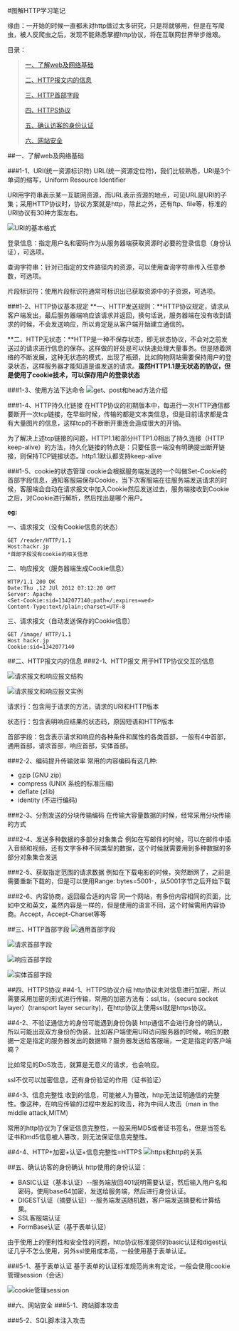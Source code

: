 #图解HTTP学习笔记

缘由：一开始的时候一直都未对http做过太多研究，只是将就够用，但是在写爬虫，被人反爬虫之后，发现不能熟悉掌握http协议，将在互联网世界举步维艰。

目录：

> [一、了解web及网络基础](#section1)
>
> [二、HTTP报文内的信息](#section2)
>
> [三、HTTP首部字段](#section3)
>
> [四、HTTPS协议](#section4)
> 
> [五、确认访客的身份认证](#section5)
> 
> [六、网站安全](#section6)

##<a name="section1"></a>一、了解web及网络基础

###1-1、URI(统一资源标识符)
URL(统一资源定位符)，我们比较熟悉，URI是3个单词的缩写，Uniform Resource Identifier

URI用字符串表示某一互联网资源，而URL表示资源的地点，可见URL是URI的子集；采用HTTP协议时，协议方案就是http，除此之外，还有ftp、file等，标准的URI协议有30种方案左右。

![URI的基本格式](http://ok2nitkry.bkt.clouddn.com/http01.png)

登录信息：指定用户名和密码作为从服务器端获取资源时必要的登录信息（身份认证），可选项。

查询字符串：针对已指定的文件路径内的资源，可以使用查询字符串传入任意参数，可选项。

片段标识符：使用片段标识符通常可标识出已获取资源中的子资源，可选项。

###1-2、HTTP协议基本规定
**一、HTTP发送规则：**HTTP协议规定，请求从客户端发出，最后服务器端响应该请求并返回，换句话说，服务器端在没有收到请求的时候，不会发送响应，所以肯定是从客户端开始建立通信的。

**二、HTTP无状态：**HTTP是一种不保存状态，即无状态协议，不会对之前发送过的请求进行信息的保存。这样做的好处是可以快速处理大量事务。但是随着网络的不断发展，这种无状态的模式，出现了瓶颈，比如购物网站需要保持用户的登录状态，这样服务器才能知道是谁发送的请求。**虽然HTTP1.1是无状态的协议，但是使用了cookie技术，可以保存用户的登录状态**

###1-3、使用方法下达命令
![get、post和head方法介绍](http://ok2nitkry.bkt.clouddn.com/http02.png)

###1-4、HTTP持久化链接
在HTTP协议的初期版本中，每进行一次HTTP通信都要断开一次tcp链接，在早些时候，传输的都是文本类信息，但是目前请求都是含有大量图片的信息，这样tcp的不断断开重连会造成很大的开销。

为了解决上述tcp链接的问题，HTTP1.1和部分HTTP1.0相出了持久连接（HTTP keep-alive）的方法，持久化链接的特点是：只要任意一端没有明确提出断开链接，则保持TCP链接状态。http1.1默认都支持keep-alive

###1-5、cookie的状态管理
cookie会根据服务端发送的一个叫做Set-Cookie的首部字段信息，通知客服端保存Cookie，当下次客服端在往服务端发送请求的时候，客服端会自动在请求报文中加入Cookie然后发送过去，服务端接收到Cookie之后，对Cookie进行解析，然后找出是哪个用户。

**eg:**

一、请求报文（没有Cookie信息的状态）

```
GET /reader/HTTP/1.1
Host:hackr.jp
*首部字段没有cookie的相关信息
```

二、响应报文（服务器端生成Cookie信息）

```
HTTP/1.1 200 OK
Date:Thu ,12 JUl 2012 07:12:20 GMT
Server: Apache
<Set-Cookie:sid=1342077140;path=/;expires=wed>
Content-Type:text/plain;charset=UTF-8
```

三、请求报文（自动发送保存的Cookie信息）

```
GET /image/ HTTP/1.1
Host hackr.jp
Cookie:sid=1342077140
```

##<a name="section2"></a>二、HTTP报文内的信息
###2-1、HTTP报文
用于HTTP协议交互的信息

![请求报文和响应报文结构](http://ok2nitkry.bkt.clouddn.com/http03.png)

![请求报文和响应报文实例](http://ok2nitkry.bkt.clouddn.com/http04.png)

请求行：包含用于请求的方法，请求的URI和HTTP版本

状态行：包含表明响应结果的状态码，原因短语和HTTP版本

首部字段：包含表示请求和响应的各种条件和属性的各类首部，一般有4中首部，通用首部，请求首部，响应首部，实体首部。

###2-2、编码提升传输效率
常用的内容编码有这几种:

* gzip (GNU zip)
* compress (UNIX 系统的标准压缩)
* deflate (zlib)
* identity (不进行编码)

###2-3、分割发送的分块传输编码
在传输大容量数据的时候，经常采用分块传输的方式

###2-4、发送多种数据的多部分对象集合
例如在写邮件的时候，可以在邮件中插入音频和视频，还有文字多种不同类型的数据，这个时候就需要用到多种数据的多部分对象集合发送

###2-5、获取指定范围的请求数据
例如在下载电影的时候，突然断网了，之前是需要重新下载的，但是可以使用Range: bytes=5001-，从5001字节之后开始下载

###2-6、内容协商，返回最合适的内容
同一个网站，有多份内容相同的页面，比如中文和英文，虽然内容是一样的，但是使用的语言不同，这个时候需用内容协商。Accept，Accept-Charset等等

##<a name="section3"></a>三、HTTP首部字段
![通用首部字段](http://ok2nitkry.bkt.clouddn.com/http05.jpg)

![请求首部字段](http://ok2nitkry.bkt.clouddn.com/http06.jpg)

![响应首部字段](http://ok2nitkry.bkt.clouddn.com/http07.jpg)

![实体首部字段](http://ok2nitkry.bkt.clouddn.com/http08.jpg)

##<a name="section4"></a>四、HTTPS协议
##4-1、HTTPS协议介绍
http协议未对信息进行加密，所以需要采用加密的形式进行传输，常用的加密方法有：ssl,tls，（secure socket layer）(transport layer security)，在http协议上使用ssl就是https协议。

##4-2、不验证通信方的身份可能遇到身份伪装
http通信不会进行身份的确认，所以可能出现双方身份的伪装，比如客户端使用URI访问服务器的时候，响应的数据一定是指定的服务器发出的数据嘛？服务器发送给客服端，一定是指定的客户端嘛？

比如常见的DoS攻击，就算是无意义的请求，也会响应。

ssl不仅可以加密信息，还有身份验证的作用（证书验证）

##4-3、信息完整性
收到的信息，可能被人为篡改，http无法证明通信的完整性。像这种，在响应传输的过程中发起的攻击，称为中间人攻击（man in the middle attack,MITM）

常用的http协议为了保证信息完整性，一般采用MD5或者证书签名，但是当签名证书和md5信息被人篡改，则无法保证信息完整性。

##4-4、HTTP+加密+认证+信息完整性=HTTPS
![https和http的关系](http://ok2nitkry.bkt.clouddn.com/http09.png)


##<a name="section5"></a>五、确认访客的身份确认
http使用的身份认证：

* BASIC认证（基本认证）--服务端放回401说明需要认证，然后输入用户名和密码，使用base64加密，发送给服务端，然后进行身份认证。
* DIGEST认证（摘要认证）--服务端发送随机数，客户端发送摘要和计算结果。
* SSL客服端认证
* FormBase认证（基于表单认证）

由于使用上的便利性和安全性的问题，http协议标准提供的basic认证和digest认证几乎不怎么使用，另外ssl使用成本高，一般使用基于表单认证。

###5-1、基于表单认证
基于表单的认证标准规范尚未有定论，一般会使用cookie管理session（会话）

![cookie管理session](http://ok2nitkry.bkt.clouddn.com/http10.png)

##<a name="section6"></a>六、网站安全
###5-1、跨站脚本攻击



###5-2、SQL脚本注入攻击

